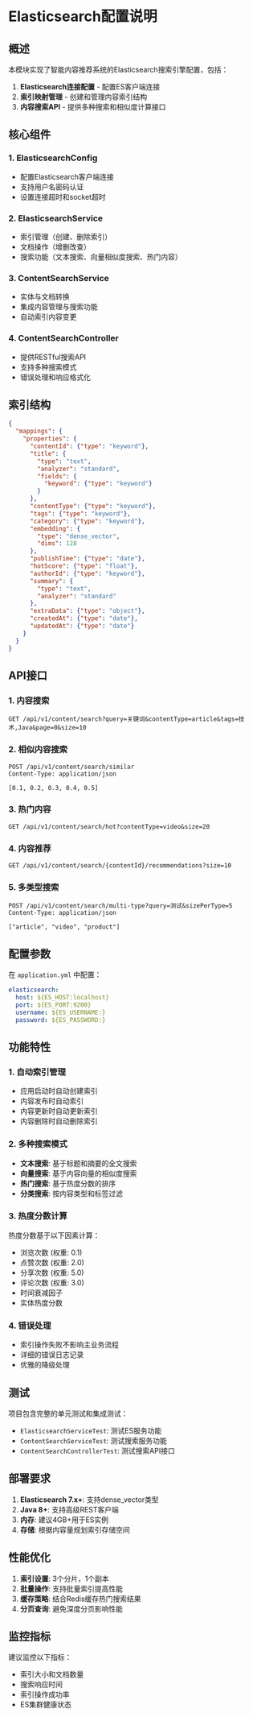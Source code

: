 # Elasticsearch配置说明

## 概述

本模块实现了智能内容推荐系统的Elasticsearch搜索引擎配置，包括：

1. **Elasticsearch连接配置** - 配置ES客户端连接
2. **索引映射管理** - 创建和管理内容索引结构
3. **内容搜索API** - 提供多种搜索和相似度计算接口

## 核心组件

### 1. ElasticsearchConfig
- 配置Elasticsearch客户端连接
- 支持用户名密码认证
- 设置连接超时和socket超时

### 2. ElasticsearchService
- 索引管理（创建、删除索引）
- 文档操作（增删改查）
- 搜索功能（文本搜索、向量相似度搜索、热门内容）

### 3. ContentSearchService
- 实体与文档转换
- 集成内容管理与搜索功能
- 自动索引内容变更

### 4. ContentSearchController
- 提供RESTful搜索API
- 支持多种搜索模式
- 错误处理和响应格式化

## 索引结构

```json
{
  "mappings": {
    "properties": {
      "contentId": {"type": "keyword"},
      "title": {
        "type": "text",
        "analyzer": "standard",
        "fields": {
          "keyword": {"type": "keyword"}
        }
      },
      "contentType": {"type": "keyword"},
      "tags": {"type": "keyword"},
      "category": {"type": "keyword"},
      "embedding": {
        "type": "dense_vector",
        "dims": 128
      },
      "publishTime": {"type": "date"},
      "hotScore": {"type": "float"},
      "authorId": {"type": "keyword"},
      "summary": {
        "type": "text",
        "analyzer": "standard"
      },
      "extraData": {"type": "object"},
      "createdAt": {"type": "date"},
      "updatedAt": {"type": "date"}
    }
  }
}
```

## API接口

### 1. 内容搜索
```
GET /api/v1/content/search?query=关键词&contentType=article&tags=技术,Java&page=0&size=10
```

### 2. 相似内容搜索
```
POST /api/v1/content/search/similar
Content-Type: application/json

[0.1, 0.2, 0.3, 0.4, 0.5]
```

### 3. 热门内容
```
GET /api/v1/content/search/hot?contentType=video&size=20
```

### 4. 内容推荐
```
GET /api/v1/content/search/{contentId}/recommendations?size=10
```

### 5. 多类型搜索
```
POST /api/v1/content/search/multi-type?query=测试&sizePerType=5
Content-Type: application/json

["article", "video", "product"]
```

## 配置参数

在 `application.yml` 中配置：

```yaml
elasticsearch:
  host: ${ES_HOST:localhost}
  port: ${ES_PORT:9200}
  username: ${ES_USERNAME:}
  password: ${ES_PASSWORD:}
```

## 功能特性

### 1. 自动索引管理
- 应用启动时自动创建索引
- 内容发布时自动索引
- 内容更新时自动更新索引
- 内容删除时自动删除索引

### 2. 多种搜索模式
- **文本搜索**: 基于标题和摘要的全文搜索
- **向量搜索**: 基于内容向量的相似度搜索
- **热门搜索**: 基于热度分数的排序
- **分类搜索**: 按内容类型和标签过滤

### 3. 热度分数计算
热度分数基于以下因素计算：
- 浏览次数 (权重: 0.1)
- 点赞次数 (权重: 2.0)
- 分享次数 (权重: 5.0)
- 评论次数 (权重: 3.0)
- 时间衰减因子
- 实体热度分数

### 4. 错误处理
- 索引操作失败不影响主业务流程
- 详细的错误日志记录
- 优雅的降级处理

## 测试

项目包含完整的单元测试和集成测试：

- `ElasticsearchServiceTest`: 测试ES服务功能
- `ContentSearchServiceTest`: 测试搜索服务功能
- `ContentSearchControllerTest`: 测试搜索API接口

## 部署要求

1. **Elasticsearch 7.x+**: 支持dense_vector类型
2. **Java 8+**: 支持高级REST客户端
3. **内存**: 建议4GB+用于ES实例
4. **存储**: 根据内容量规划索引存储空间

## 性能优化

1. **索引设置**: 3个分片，1个副本
2. **批量操作**: 支持批量索引提高性能
3. **缓存策略**: 结合Redis缓存热门搜索结果
4. **分页查询**: 避免深度分页影响性能

## 监控指标

建议监控以下指标：
- 索引大小和文档数量
- 搜索响应时间
- 索引操作成功率
- ES集群健康状态